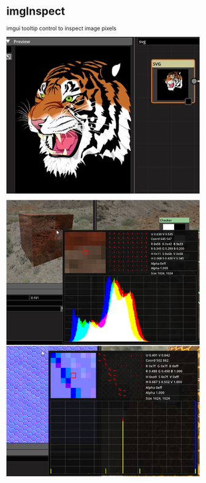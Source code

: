 # imgInspect
imgui tooltip control to inspect image pixels

![Image of imgInspect](https://github.com/CedricGuillemet/imgInspect/blob/master/imgInspect.gif)

![inspect pictures](https://github.com/CedricGuillemet/imgInspect/blob/master/inspectPicture.png)
![inspect normal map](https://github.com/CedricGuillemet/imgInspect/blob/master/InspectNormalMap.png)
